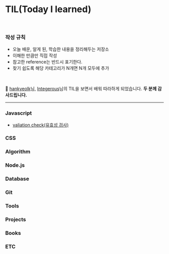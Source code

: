 # TIL(Today I learned)

<br/>

### 작성 규칙
- 오늘 배운, 알게 된, 학습한 내용을 정리해두는 저장소  
- 이해한 만큼만 직접 작성
- 참고한 reference는 반드시 표기한다.
- 찾기 쉽도록 해당 카테고리가 N개면 N개 모두에 추가


<br/>

🤩 [hankyeolk](https://github.com/hankyeolk/TIL)님, [Integerous](https://github.com/Integerous/TIL)님의 TIL을 보면서 배워 따라하게 되었습니다. **두 분께 감사드립니다.**

---
### Javascript
* [valiation check(유효성 검사)](https://github.com/JinHyungBAE/TIL/blob/main/javascript/2021-02-24-validationCheck.md)

### CSS

### Algorithm

### Node.js

### Database

### Git

### Tools

### Projects

### Books

### ETC

